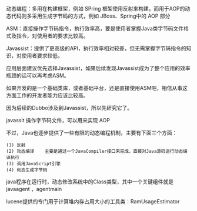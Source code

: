 动态编程：多用在构建框架，例如 SPring 框架使用反射来构建，而用于AOP的动态代码则多采用生成字节码的方式，例如 JBoss、Spring中的 AOP 部分

ASM：直接操作字节码指令，执行效率高，要是使用者掌握Java类字节码文件格式及指令，对使用者的要求比较高。

Javassist：提供了更高级的API，执行效率相对较差，但无需掌握字节码指令的知识，对使用者要求较低。

应用层面建议优先选择Javassist，如果后续发现Javassist成为了整个应用的效率瓶颈的话可以再考虑ASM。

如果开发的是一个基础类库，或者基础平台，还是直接使用ASM吧，相信从事这方面工作的开发者能力应该比较高。

因为后续的Dubbo涉及到Javassist，所以先研究它了。

javassit 操作字节码文件，可以用来实现 AOP


不过，Java也逐步提供了一些有限的动态编程机制，主要有下面三个方面：

    (1) 反射
    (2) 动态编译    主要是通过一个JavaCompiler接口来完成，直接对Java源码进行动态编译执行
    (3) 调用JavaScript引擎
    (4) 动态生成字节码



java程序在运行时，动态修改系统中的Class类型，其中一个关键组件就是javaagent ，agentmain

lucene提供的专门用于计算堆内存占用大小的工具类：RamUsageEstimator
